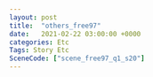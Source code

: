 ```yaml
---
layout: post
title:  "others_free97"
date:   2021-02-22 03:00:00 +0000
categories: Etc
Tags: Story Etc
SceneCode: ["scene_free97_q1_s20"]
---
```

